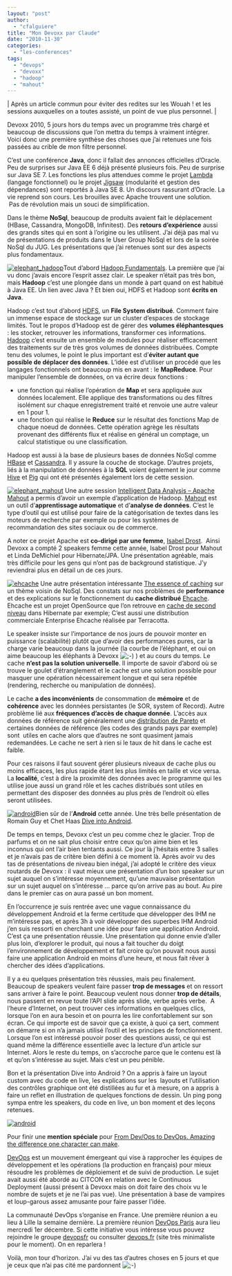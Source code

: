 ```yaml
---
layout: "post"
author: 
  - "cfalguiere"
title: "Mon Devoxx par Claude"
date: "2010-11-30"
categories: 
  - "les-conferences"
tags: 
  - "devops"
  - "devoxx"
  - "hadoop"
  - "mahout"
---
```


| Après un article commun pour éviter des redites sur les Wouah ! et les sessions auxquelles on a toutes assisté, un point de vue plus personnel. |

Devoxx 2010, 5 jours hors du temps avec un programme très chargé et beaucoup de discussions que l’on mettra du temps à vraiment intégrer. Voici donc une première synthèse des choses que j’ai retenues une fois passées au crible de mon filtre personnel.

C’est une conférence **Java**, donc il fallait des annonces officielles d’Oracle. Peu de surprises sur Java EE 6 déjà présenté plusieurs fois. Peu de surprise sur Java SE 7. Les fonctions les plus attendues comme le projet [Lambda](http://openjdk.java.net/projects/lambda/) (langage fonctionnel) ou le projet [Jigsaw](http://openjdk.java.net/projects/jigsaw/) (modularité et gestion des dépendances) sont reportés à Java SE 8. Un discours rassurant d’Oracle. La vie reprend son cours. Les brouilles avec Apache trouvent une solution.  Pas de révolution mais un souci de simplification.

Dans le thème **NoSql**, beaucoup de produits avaient fait le déplacement (HBase, Cassandra, MongoDB, Infinitest). Des **retours d’expérience** aussi des grands sites qui en sont à l’origine ou les utilisent. J’ai déjà pas mal vu de présentations de produits dans le User Group NoSql et lors de la soirée NoSql du JUG. Les présentations que j’ai retenues sont sur des aspects plus fondamentaux.

[![elephant_hadoop](/assets/2010/11/2010-11-30-mon-devoxx-par-claude/elephant_hadoop.jpeg "elephant_hadoop")](http://jduchess.org/duchess-france/files/2010/11/elephant_hadoop.jpeg)Tout d’abord [Hadoop Fundamentals](http://www.devoxx.com/display/Devoxx2K10/Hadoop+Fundamentals++HDFS,+MapReduce,+Pig,+and+Hive). La première que j’ai vu donc j’avais encore l’esprit assez clair. Le speaker n’était pas très bon, mais **Hadoop** c’est une plongée dans un monde à part quand on est habitué à Java EE. Un lien avec Java ? Et bien oui, HDFS et Hadoop sont **écrits en Java**.

Hadoop c’est tout d’abord [HDFS](http://hadoop.apache.org/hdfs/), un **File System distribué**. Comment faire un immense espace de stockage sur un cluster d’espaces de stockage limités. Tout le propos d’Hadoop est de gérer des **volumes éléphantesques** : les stocker, retrouver les informations, transformer ces informations. [Hadoop](http://) c’est ensuite un ensemble de modules pour réaliser efficacement des traitements sur de très gros volumes de données distribuées. Compte tenu des volumes, le point le plus important est d’**éviter autant que possible de déplacer des données**. L’idée est d’utiliser un procédé que les langages fonctionnels ont beaucoup mis en avant : le **MapReduce**. Pour manipuler l’ensemble de données, on va écrire deux fonctions :

- une fonction qui réalise l’opération de **Map** et sera appliquée aux données localement. Elle applique des transformations ou des filtres isolément sur chaque enregistrement traité et renvoie une autre valeur en 1 pour 1.
- une fonction qui réalise le **Reduce** sur le résultat des fonctions Map de chaque noeud de données. Cette opération agrège les résultats provenant des différents flux et réalise en général un comptage, un calcul statistique ou une classification.

Hadoop est aussi à la base de plusieurs bases de données NoSql comme [HBase](http://hbase.apache.org/) et [Cassandra](http://cassandra.apache.org/). Il y assure la couche de stockage. D’autres projets, liés à la manipulation de données à la **SQL** voient également le jour comme [Hive](http://wiki.apache.org/hadoop/Hive) et [Pig](http://pig.apache.org/) qui ont été présentés également lors de cette session.

[![elephant_mahout](/assets/2010/11/2010-11-30-mon-devoxx-par-claude/mantle-mahout.png "elephant_mahout")](http://mahout.apache.org/images/mantle-mahout.png) Une autre session [Intelligent Data Analysis – Apache Mahout](http://www.devoxx.com/display/Devoxx2K10/Intelligent+data+analysis+-+Apache+Mahout) a permis d’avoir un exemple d’application de Hadoop. [Mahout](http://mahout.apache.org/) est un outil d’**apprentissage automatique** et d’**analyse de données**. C’est le type d’outil qui est utilisé pour faire de la catégorisation de textes dans les moteurs de recherche par exemple ou pour les systèmes de recommandation des sites sociaux ou de commerce.

A noter ce projet Apache est **co-dirigé par une femme**, [Isabel Drost](https://cwiki.apache.org/confluence/display/MAHOUT/Who+We+Are).  Ainsi Devoxx a compté 2 speakers femme cette année, Isabel Drost pour Mahout et Linda DeMichiel pour Hibernate/JPA. Une présentation agréable, mais très difficile pour les gens qui n’ont pas de background statistique. J’y reviendrai plus en détail un de ces jours.

[![ehcache](/assets/2010/11/2010-11-30-mon-devoxx-par-claude/ehcache_logo.gif "ehcache")](http://ehcache.org/images/ehcache_logo.gif) Une autre présentation intéressante [The essence of caching](http://www.devoxx.com/display/Devoxx2K10/The+essence+of+Caching) sur un thème voisin de NoSql. Des constats sur nos problèmes de **performance** et des explications sur le fonctionnement du **cache distribué** [Ehcache](http://ehcache.org/). Ehcache est un projet OpenSource que l’on retrouve en [cache de second niveau](http://www.javalobby.org/java/forums/t48846.html) dans Hibernate par exemple; C’est aussi une distribution commerciale Enterprise Ehcache réalisée par Terracotta.

Le speaker insiste sur l’importance de nos jours de pouvoir monter en puissance (scalabilité) plutôt que d’avoir des performances pures, car la charge varie beaucoup dans la journée (la courbe de l’éléphant, et oui on aime beaucoup les éléphants à Devoxx ![;-)](http://jduchess.org/duchess-france/wp-includes/images/smilies/icon_wink.gif) ) et au cours du temps. Le cache **n’est pas la solution universelle**. Il importe de savoir d’abord où se trouve le goulet d’étranglement et le cache est une solution possible pour masquer une opération nécessairement longue et qui sera répétée (rendering, recherche ou manipulation de données).

Le cache **a des inconvénients** de consommation de **mémoire** et de **cohérence** avec les données persistantes (le SOR, system of Record). Autre problème lié aux **fréquences d’accès de chaque donnée**. L’accès aux données de référence suit généralement une [distribution de Pareto](http://en.wikipedia.org/wiki/Pareto_distribution) et certaines données de référence (les codes des grands pays par exemple) sont  utiles en cache alors que d’autres ne sont quasiment jamais redemandées. Le cache ne sert à rien si le taux de hit dans le cache est faible.

Pour ces raisons il faut souvent gérer plusieurs niveaux de cache plus ou moins efficaces, les plus rapide étant les plus limités en taille et vice versa. La **localité**, c’est à dire la proximité des données avec le programme qui les utilise joue aussi un grand rôle et les caches distribués sont utiles en permettant des disposer des données au plus près de l’endroit où elles seront utilisées.

[![android](/assets/2010/11/2010-11-30-mon-devoxx-par-claude/android.jpg "android")](http://jduchess.org/duchess-france/files/2010/11/android.jpg)Bien sûr de l’**Android** cette année. Une très belle présentation de Romain Guy et Chet Haas [Dive into Android](http://www.devoxx.com/display/Devoxx2K10/Dive+into+Android).

De temps en temps, Devoxx c’est un peu comme chez le glacier. Trop de parfums et on ne sait plus choisir entre ceux qu’on aime bien et les inconnus qui ont l’air bien tentants aussi. Ce jour là j’hésitais entre 3 salles et je n’avais pas de critère bien défini à ce moment là. Après avoir vu des tas de présentations de niveau bien inégal, j’ai adopté le critère des vieux routards de Devoxx : il vaut mieux une présentation d’un bon speaker sur un sujet auquel on s’intéresse moyennement, qu’une mauvaise présentation sur un sujet auquel on s’intéresse … parce qu’on arrive pas au bout. Au pire dans le premier cas on aura passé un bon moment.

En l’occurrence je suis rentrée avec une vague connaissance du développement Android et la ferme certitude que développer des IHM ne m’intéresse pas, et après 3h à voir développer des superbes IHM Android j’en suis ressorti en cherchant une idée pour faire une application Android. C’est ça une présentation réussie. Une présentation qui donne envie d’aller plus loin, d’explorer le produit, qui nous a fait toucher du doigt l’environnement de développement et fait croire qu’on pouvait nous aussi faire une application Android en moins d’une heure, et nous fait rêver à chercher des idées d’applications.

Il y a eu quelques présentation très réussies, mais peu finalement. Beaucoup de speakers veulent faire passer **trop de messages** et on ressort sans arriver à faire le point. Beaucoup veulent nous donner **trop de détails**, nous passent en revue toute l’API slide après slide, verbe après verbe.  A l’heure d’Internet, on peut trouver ces informations en quelques clics, lorsque l’on en aura besoin et on pourra les lire confortablement sur son écran. Ce qui importe est de savoir que ça existe, à quoi ça sert, comment on démarre si on n’a jamais utilisé l’outil et les principes de fonctionnement. Lorsque l’on est intéressé pouvoir poser des questions aussi, ce qui est quand même la différence essentielle avec la lecture d’un article sur Internet. Alors le reste du temps, on s’accroche parce que le contenu est là et qu’on s’intéresse au sujet. Mais c’est un peu pénible.

Bon et la présentation Dive into Android ? On a appris à faire un layout custom avec du code en live, les explications sur les  layouts et l’utilisation des contrôles graphique ont été distillées au fur et à mesure, on a appris à faire un reflet en illustration de quelques fonctions de dessin. Un ping pong sympa entre les speakers, du code en live, un bon moment et des leçons retenues.

[![android](/assets/2010/11/2010-11-30-mon-devoxx-par-claude/Devops.png "android")](http://upload.wikimedia.org/wikipedia/commons/4/4e/Devops.png)

Pour finir une **mention spéciale** pour [From Dev/Ops to DevOps. Amazing the difference one character can make](http://www.devoxx.com/display/Devoxx2K10/From+Dev+Ops+to+DevOps.+Amazing+the+difference+one+character+can+make.).

[DevOps](http://en.wikipedia.org/wiki/DevOps) est un mouvement émergeant qui vise à rapprocher les équipes de développement et les opérations (la production en français) pour mieux résoudre les problèmes de déploiement et de suivi de production. Le sujet avait aussi été abordé au CITCON en relation avec le Continuous Deployment (aussi présent à Devoxx mais on doit faire des choix vu le nombre de sujets et je ne l’ai pas vue). Une présentation à base de vampires et loup-garous assez amusante pour faire passer l’idée.

La communauté DevOps s’organise en France. Une première réunion a eu lieu à Lille la semaine dernière. La première réunion [DevOps Paris](http://lanyrd.com/2010/first-devops-meetup-paris/swxc/) aura lieu mercredi 1er décembre. Si cette initiative vous intéresse vous pouvez rejoindre le groupe [devopsfr](http://groups.google.com/group/devopsfr) ou consulter [devops.fr](http://devops.fr/) (site très minimaliste pour le moment). On en reparlera !

Voilà, mon tour d’horizon. J’ai vu des tas d’autres choses en 5 jours et que je ceux que n’ai pas cité me pardonnent ![;-)](http://jduchess.org/duchess-france/wp-includes/images/smilies/icon_wink.gif)
